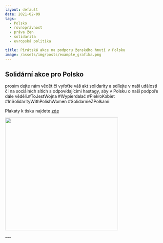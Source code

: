 ```yaml
---
layout: default
date: 2021-02-09
tags:
  - Polsko
  - rovnoprávnost
  - práva žen
  - solidarita
  - evropská politika

title: Pirátská akce na podporu ženského hnutí v Polsku
image: /assets/img/posts/example_grafika.png
---
```

<div class="o-section">
  <div class="row">

<h2>Solidární akce pro Polsko</h2> 
<p>
prosím dejte nám vědět či vyfoťte váš akt solidarity a sdílejte v naší události či na sociálních sítích s odpovídajícími hastagy, aby v Polsku o naší podpoře dále věděli.#ToJestWojna #Wypierdalać #PiekłoKobiet #InSolidarityWithPolishWomen #SolidarnieZPolkami
</p>
<p>
Plakaty k tisku najdete <a href="https://www.dropbox.com/sh/01okqtrpirt6tka/AADrXTcgjDeBCWOD3aBh5bF-a?dl=0&fbclid=IwAR2xoatQ43hFBkJWu2TVEFDnF7m4gomt7KVd4JOpws4jp0CoyVxNnhX5Jqg">zde</a>

</p>
<p>
<a href="https://zo.pirati.cz/assets/img/posts/example_grafika.png"><img src="https://zo.pirati.cz/assets/img/posts/example_grafika.png" width="370" heigth="200"></a>
</p>
  </div>
</div>
---
 
